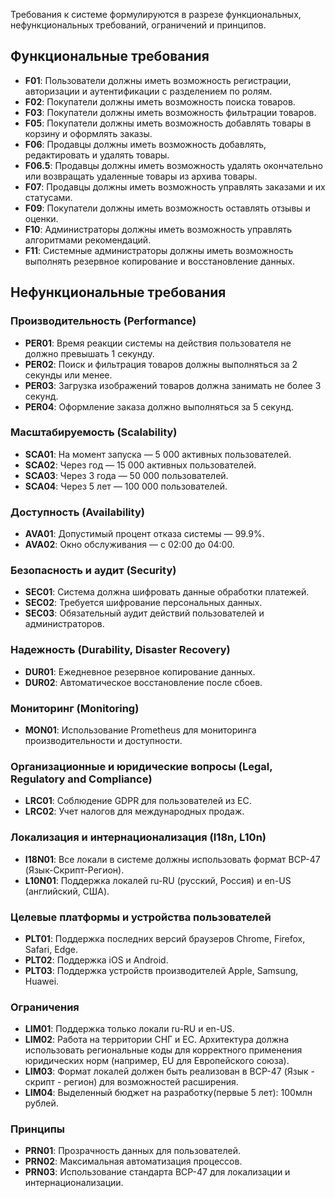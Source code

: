 
Требования к системе формулируются в разрезе функциональных, нефункциональных требований, ограничений и принципов.
## Функциональные требования

- **F01**: Пользователи должны иметь возможность регистрации, авторизации и аутентификации с разделением по ролям.
- **F02**: Покупатели должны иметь возможность поиска товаров.
- **F03**: Покупатели должны иметь возможность фильтрации товаров.
- **F05**: Покупатели должны иметь возможность добавлять товары в корзину и оформлять заказы.
- **F06**: Продавцы должны иметь возможность добавлять, редактировать и удалять товары.
- **F06.5**: Продавцы должны иметь возможность удалять окончательно или возвращать удаленные товары из архива товары.
- **F07**: Продавцы должны иметь возможность управлять заказами и их статусами.
- **F09**: Покупатели должны иметь возможность оставлять отзывы и оценки.
- **F10**: Администраторы должны иметь возможность управлять алгоритмами рекомендаций.
- **F11**: Системные администраторы должны иметь возможность выполнять резервное копирование и восстановление данных.

## Нефункциональные требования

### Производительность (Performance)
- **PER01**: Время реакции системы на действия пользователя не должно превышать 1 секунду.
- **PER02**: Поиск и фильтрация товаров должны выполняться за 2 секунды или менее.
- **PER03**: Загрузка изображений товаров должна занимать не более 3 секунд.
- **PER04**: Оформление заказа должно выполняться за 5 секунд.

### Масштабируемость (Scalability)
- **SCA01**: На момент запуска — 5 000 активных пользователей.
- **SCA02**: Через год — 15 000 активных пользователей.
- **SCA03**: Через 3 года — 50 000 пользователей.
- **SCA04**: Через 5 лет — 100 000 пользователей.

### Доступность (Availability)
- **AVA01**: Допустимый процент отказа системы — 99.9%.
- **AVA02**: Окно обслуживания — с 02:00 до 04:00.

### Безопасность и аудит (Security)
- **SEC01**: Система должна шифровать данные обработки платежей.
- **SEC02**: Требуется шифрование персональных данных.
- **SEC03**: Обязательный аудит действий пользователей и администраторов.

### Надежность (Durability, Disaster Recovery)
- **DUR01**: Ежедневное резервное копирование данных.
- **DUR02**: Автоматическое восстановление после сбоев.

### Мониторинг (Monitoring)
- **MON01**: Использование Prometheus для мониторинга производительности и доступности.

### Организационные и юридические вопросы (Legal, Regulatory and Compliance)
- **LRC01**: Соблюдение GDPR для пользователей из ЕС.
- **LRC02**: Учет налогов для международных продаж.

### Локализация и интернационализация (I18n, L10n)
- **I18N01**: Все локали в системе должны использовать формат BCP-47 (Язык-Скрипт-Регион).
- **L10N01**: Поддержка локалей ru-RU (русский, Россия) и en-US (английский, США).

### Целевые платформы и устройства пользователей
- **PLT01**: Поддержка последних версий браузеров Chrome, Firefox, Safari, Edge.
- **PLT02**: Поддержка iOS и Android.
- **PLT03**: Поддержка устройств производителей Apple, Samsung, Huawei.

### Ограничения
- **LIM01**: Поддержка только локали ru-RU и en-US.
- **LIM02**: Работа на территории СНГ и ЕС. Архитектура должна использовать региональные коды для корректного применения юридических норм (например, EU для Европейского союза).
- **LIM03**: Формат локалей должен быть реализован в BCP-47 (Язык - скрипт - регион) для возможностей расширения.
- **LIM04**: Выделенный бюджет на разработку(первые 5 лет): 100млн рублей.

### Принципы
- **PRN01**: Прозрачность данных для пользователей.
- **PRN02**: Максимальная автоматизация процессов.
- **PRN03**: Использование стандарта BCP-47 для локализации и интернационализации.